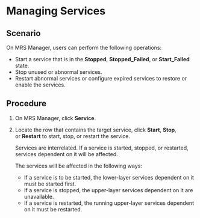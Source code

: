 # Managing Services<a name="EN-US_TOPIC_0125375581"></a>

## Scenario<a name="section5382474819236"></a>

On MRS Manager, users can perform the following operations:

-   Start a service that is in the  **Stopped**, **Stopped\_Failed**, or **Start\_Failed**  state.
-   Stop unused or abnormal services.
-   Restart abnormal services or configure expired services to restore or enable the services.

## Procedure<a name="section554138901949"></a>

1.  On MRS Manager, click  **Service**.
2.  Locate the row that contains the target service, click  **Start**, **Stop**,  or **Restart**  to start, stop, or restart the service.

    Services are interrelated. If a service is started, stopped, or restarted, services dependent on it will be affected.

    The services will be affected in the following ways:

    -   If a service is to be started, the lower-layer services dependent on it must be started first.
    -   If a service is stopped, the upper-layer services dependent on it are unavailable.
    -   If a service is restarted, the running upper-layer services dependent on it must be restarted.


